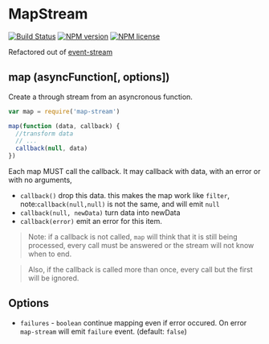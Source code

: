 # MapStream
[![Build Status](http://img.shields.io/travis/dominictarr/map-stream.svg?style=flat-square)](https://travis-ci.org/dominictarr/map-stream) [![NPM version](http://img.shields.io/npm/v/map-stream.svg?style=flat-square)](https://www.npmjs.org/package/map-stream) [![NPM license](http://img.shields.io/npm/l/map-stream.svg?style=flat-square)](https://www.npmjs.org/package/map-stream)

Refactored out of [event-stream](https://github.com/dominictarr/event-stream)

## map (asyncFunction[, options])
Create a through stream from an asyncronous function.

```js
var map = require('map-stream')

map(function (data, callback) {
  //transform data
  // ...
  callback(null, data)
})
```

Each map MUST call the callback. It may callback with data, with an error or with no arguments,
- `callback()` drop this data. this makes the map work like `filter`, note:`callback(null,null)` is not the same, and will emit `null`
- `callback(null, newData)` turn data into newData
- `callback(error)` emit an error for this item.

> Note: if a callback is not called, `map` will think that it is still being processed, every call must be answered or the stream will not know when to end.

> Also, if the callback is called more than once, every call but the first will be ignored.

## Options
- `failures` - `boolean` continue mapping even if error occured. On error `map-stream` will emit `failure` event. (default: `false`)
